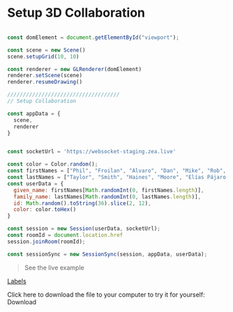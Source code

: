 # Setup 3D Collaboration


```javascript

const domElement = document.getElementById("viewport");

const scene = new Scene()
scene.setupGrid(10, 10)

const renderer = new GLRenderer(domElement)
renderer.setScene(scene)
renderer.resumeDrawing()

////////////////////////////////////
// Setup Collaboration

const appData = {
  scene,
  renderer
}


const socketUrl = 'https://websocket-staging.zea.live'

const color = Color.random();
const firstNames = ["Phil", "Froilan", "Alvaro", "Dan", "Mike", "Rob", "Steve"]
const lastNames = ["Taylor", "Smith", "Haines", "Moore", "Elías Pájaro Torreglosa", "Moreno"]
const userData = {
  given_name: firstNames[Math.randomInt(0, firstNames.length)],
  family_name: lastNames[Math.randomInt(0, lastNames.length)],
  id: Math.random().toString(36).slice(2, 12),
  color: color.toHex()
}

const session = new Session(userData, socketUrl);
const roomId = document.location.href
session.joinRoom(roomId);

const sessionSync = new SessionSync(session, appData, userData);

```



> See the live example

[Labels](./setup-3d-collaboration.html ':include :type=iframe width=100% height=800px')

Click here to download the file to your computer to try it for yourself: 
<a id="raw-url" onClick="downloadTutorial('setup-3d-collaboration.zip', ['./tutorials/setup-3d-collaboration.html', './tutorials/assets/Dead_eye_bearing.zcad', './tutorials/libs/zea-engine/dist/index.esm.js', './tutorials/libs/zea-collab/dist/index.rawimport.js', './tutorials/libs/zea-ux/dist/index.rawimport.js', './tutorials/libs/socket.io.js'])" download>Download</a>
